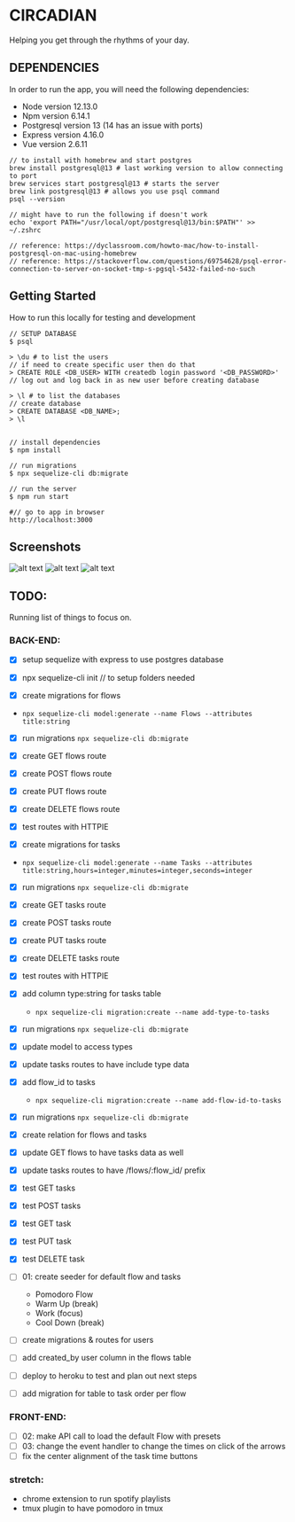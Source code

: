# CIRCADIAN

Helping you get through the rhythms of your day.

## DEPENDENCIES

In order to run the app,
you will need the following dependencies:

* Node version 12.13.0
* Npm version 6.14.1
* Postgresql version 13 (14 has an issue with ports)
* Express version 4.16.0
* Vue version 2.6.11

```
// to install with homebrew and start postgres
brew install postgresql@13 # last working version to allow connecting to port
brew services start postgresql@13 # starts the server
brew link postgresql@13 # allows you use psql command
psql --version

// might have to run the following if doesn't work
echo 'export PATH="/usr/local/opt/postgresql@13/bin:$PATH"' >> ~/.zshrc

// reference: https://dyclassroom.com/howto-mac/how-to-install-postgresql-on-mac-using-homebrew
// reference: https://stackoverflow.com/questions/69754628/psql-error-connection-to-server-on-socket-tmp-s-pgsql-5432-failed-no-such
```


## Getting Started

How to run this locally for testing and development

```
// SETUP DATABASE
$ psql

> \du # to list the users
// if need to create specific user then do that
> CREATE ROLE <DB_USER> WITH createdb login password '<DB_PASSWORD>'
// log out and log back in as new user before creating database

> \l # to list the databases
// create database
> CREATE DATABASE <DB_NAME>;
> \l


// install dependencies
$ npm install

// run migrations
$ npx sequelize-cli db:migrate

// run the server
$ npm run start

#// go to app in browser
http://localhost:3000
```


## Screenshots

![alt text](public/images/screenshots/circadian-timer.png "Timer")
![alt text](public/images/screenshots/circadian-settings-top.png "Settings Top")
![alt text](public/images/screenshots/circadian-settings-bottom.png "Settings Bottom")


## TODO:

Running list of things to focus on.

### BACK-END:

* [x] setup sequelize with express to use postgres database
* [x] npx sequelize-cli init // to setup folders needed

* [x] create migrations for flows
* `npx sequelize-cli model:generate --name Flows --attributes title:string` 
* [x] run migrations `npx sequelize-cli db:migrate`
* [x] create GET flows route
* [x] create POST flows route
* [x] create PUT flows route
* [x] create DELETE flows route
* [x] test routes with HTTPIE

* [x] create migrations for tasks
* `npx sequelize-cli model:generate --name Tasks --attributes title:string,hours=integer,minutes=integer,seconds=integer`
* [x] run migrations `npx sequelize-cli db:migrate`
* [x] create GET tasks route
* [x] create POST tasks route
* [x] create PUT tasks route
* [x] create DELETE tasks route
* [x] test routes with HTTPIE

* [x] add column type:string for tasks table
  * `npx sequelize-cli migration:create --name add-type-to-tasks`
* [x] run migrations `npx sequelize-cli db:migrate`
* [x] update model to access types
* [x] update tasks routes to have include type data

* [x] add flow_id to tasks
  * `npx sequelize-cli migration:create --name add-flow-id-to-tasks`
* [x] run migrations `npx sequelize-cli db:migrate`
* [x] create relation for flows and tasks
* [x] update GET flows to have tasks data as well
* [x] update tasks routes to have /flows/:flow_id/ prefix
* [x] test GET tasks
* [x] test POST tasks
* [x] test GET task
* [x] test PUT task
* [x] test DELETE task

* [ ] 01: create seeder for default flow and tasks
  * Pomodoro Flow
  * Warm Up (break)
  * Work (focus)
  * Cool Down (break)

* [ ] create migrations & routes for users
* [ ] add created_by user column in the flows table
* [ ] deploy to heroku to test and plan out next steps

* [ ] add migration for table to task order per flow

### FRONT-END:

* [ ] 02: make API call to load the default Flow with presets
* [ ] 03: change the event handler to change the times on click of the arrows
* [ ] fix the center alignment of the task time buttons

### stretch:

* chrome extension to run spotify playlists
* tmux plugin to have pomodoro in tmux

